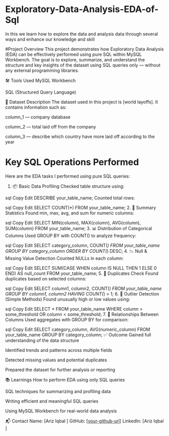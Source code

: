 # Exploratory-Data-Analysis-EDA-of-Sql
In this we learn how to explore the data and analysis data through several ways and enhance our knowledge and skill

#Project Overview
This project demonstrates how Exploratory Data Analysis (EDA) can be effectively performed using pure SQL within MySQL Workbench.
The goal is to explore, summarize, and understand the structure and key insights of the dataset using SQL queries only — without any external programming libraries.

🛠️ Tools Used
MySQL Workbench

SQL (Structured Query Language)

📁 Dataset Description
The dataset used in this project is [world layoffs]. It contains information such as:

column_1 — company database 

column_2 — total laid off from the company

column_3 —  describe which country have more laid off according to the year

 

 
# Key SQL Operations Performed
Here are the EDA tasks I performed using pure SQL queries:

1. 📦 Basic Data Profiling
Checked table structure using:

sql
Copy
Edit
DESCRIBE your_table_name;
Counted total rows:

sql
Copy
Edit
SELECT COUNT(*) FROM your_table_name;
2. 🧾 Summary Statistics
Found min, max, avg, and sum for numeric columns:

sql
Copy
Edit
SELECT 
  MIN(column), 
  MAX(column), 
  AVG(column), 
  SUM(column) 
FROM your_table_name;
3. 📊 Distribution of Categorical Columns
Used GROUP BY with COUNT() to analyze frequency:

sql
Copy
Edit
SELECT category_column, COUNT(*) 
FROM your_table_name 
GROUP BY category_column 
ORDER BY COUNT(*) DESC;
4. 📉 Null & Missing Value Detection
Counted NULLs in each column:

sql
Copy
Edit
SELECT 
  SUM(CASE WHEN column IS NULL THEN 1 ELSE 0 END) AS null_count 
FROM your_table_name;
5. 📌 Duplicates Check
Found duplicates based on selected columns:

sql
Copy
Edit
SELECT column1, column2, COUNT(*) 
FROM your_table_name 
GROUP BY column1, column2 
HAVING COUNT(*) > 1;
6. 🧹 Outlier Detection (Simple Methods)
Found unusually high or low values using:

sql
Copy
Edit
SELECT * 
FROM your_table_name 
WHERE column > some_threshold OR column < some_threshold;
7. 🔗 Relationships Between Columns
Used aggregates with GROUP BY for comparison:

sql
Copy
Edit
SELECT category_column, AVG(numeric_column) 
FROM your_table_name 
GROUP BY category_column;
✅ Outcome
Gained full understanding of the data structure

Identified trends and patterns across multiple fields

Detected missing values and potential duplicates

Prepared the dataset for further analysis or reporting

📚 Learnings
How to perform EDA using only SQL queries

SQL techniques for summarizing and profiling data

Writing efficient and meaningful SQL queries

Using MySQL Workbench for real-world data analysis

📬 Contact
Name: [Ariz Iqbal ]
GitHub: [[your-github-url](https://github.com/Aiiqbal1881)]
LinkedIn: [Ariz Iqbal  ]

